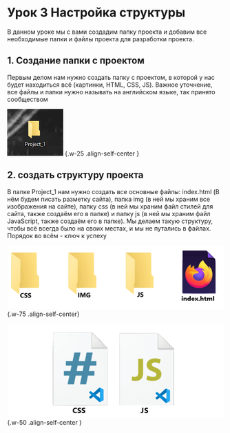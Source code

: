 # Урок 3 Настройка структуры

В данном уроке мы с вами создадим папку проекта и добавим все необходимые папки и файлы проекта для разработки проекта.

## 1. Создание папки с проектом

Первым делом нам нужно создать папку с проектом, в которой у нас будет находиться всё (картинки, HTML, CSS, JS). Важное уточнение, все файлы и папки нужно называть на английском языке, так принято сообществом

![alt](/assets/images/learn/lesson-1.3/Папка_с_проектом.png) {.w-25 .align-self-center }

## 2. создать структуру проекта

В папке Project_1 нам нужно создать все основные файлы: index.html (В нём будем писать разметку сайта), папка img (в ней мы храним все изображения на сайте), папку css (в ней мы храним файл стилей для сайта, также создаём его в папке) и папку js (в ней мы храним файл JavaScript, также создаём его в папке). Мы делаем такую структуру, чтобы всё всегда было на своих местах, и мы не путались в файлах. Порядок во всём - ключ к успеху

![alt](/assets/images/learn/lesson-1.3/Структура.png) {.w-75 .align-self-center}

![alt](/assets/images/learn/lesson-1.3/js-and-css.png) {.w-50 .align-self-center }
